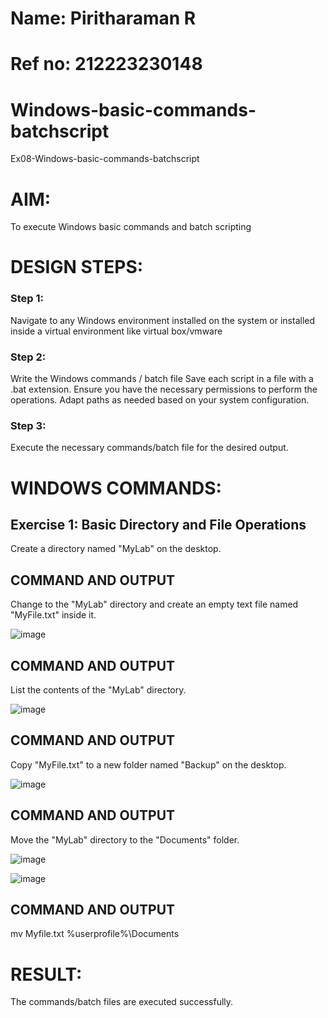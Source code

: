# Name: Piritharaman R
# Ref no: 212223230148

# Windows-basic-commands-batchscript
Ex08-Windows-basic-commands-batchscript

# AIM:
To execute Windows basic commands and batch scripting

# DESIGN STEPS:

### Step 1:

Navigate to any Windows environment installed on the system or installed inside a virtual environment like virtual box/vmware 

### Step 2:

Write the Windows commands / batch file
Save each script in a file with a .bat extension.
Ensure you have the necessary permissions to perform the operations.
Adapt paths as needed based on your system configuration.
### Step 3:

Execute the necessary commands/batch file for the desired output. 




# WINDOWS COMMANDS:
## Exercise 1: Basic Directory and File Operations
Create a directory named "MyLab" on the desktop.


## COMMAND AND OUTPUT

Change to the "MyLab" directory and create an empty text file named "MyFile.txt" inside it.

![image](https://github.com/ramanpiritha/Windows-basic-commands-batchscript/assets/147084116/9f770d97-6333-4027-8e1e-aba9eb2856ce)



## COMMAND AND OUTPUT

List the contents of the "MyLab" directory.

![image](https://github.com/ramanpiritha/Windows-basic-commands-batchscript/assets/147084116/0775c591-c67c-4ff1-bf64-f0f233380645)



## COMMAND AND OUTPUT

Copy "MyFile.txt" to a new folder named "Backup" on the desktop.

![image](https://github.com/ramanpiritha/Windows-basic-commands-batchscript/assets/147084116/cefdeedd-9127-4797-85d8-7ff678fa5a71)



## COMMAND AND OUTPUT

Move the "MyLab" directory to the "Documents" folder.

![image](https://github.com/ramanpiritha/Windows-basic-commands-batchscript/assets/147084116/f2ab6df9-8aa1-45e4-baa3-81e0677f1a1f)

![image](https://github.com/ramanpiritha/Windows-basic-commands-batchscript/assets/147084116/2774e221-e0ee-4981-9903-2466fa0e5b29)


## COMMAND AND OUTPUT

mv Myfile.txt %userprofile%\Documents

# RESULT:
The commands/batch files are executed successfully.

